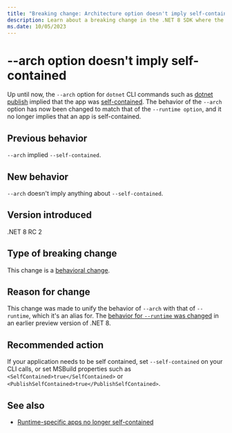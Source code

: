```yaml
---
title: "Breaking change: Architecture option doesn't imply self-contained"
description: Learn about a breaking change in the .NET 8 SDK where the `--arch` option no longer implies that an app is self-contained.
ms.date: 10/05/2023
---
```

# --arch option doesn't imply self-contained

Up until now, the `--arch` option for `dotnet` CLI commands such as [dotnet publish](../../../tools/dotnet-publish.md) implied that the app was [self-contained](../../../deploying/index.md#publish-self-contained). The behavior of the `--arch` option has now been changed to match that of the `--runtime option`, and it no longer implies that an app is self-contained.

## Previous behavior

`--arch` implied `--self-contained`.

## New behavior

`--arch` doesn't imply anything about `--self-contained`.

## Version introduced

.NET 8 RC 2

## Type of breaking change

This change is a [behavioral change](../../categories.md#behavioral-change).

## Reason for change

This change was made to unify the behavior of `--arch` with that of `--runtime`, which it's an alias for. The [behavior for `--runtime` was changed](runtimespecific-app-default.md) in an earlier preview version of .NET 8.

## Recommended action

If your application needs to be self contained, set `--self-contained` on your CLI calls, or set MSBuild properties such as `<SelfContained>true</SelfContained>` or `<PublishSelfContained>true</PublishSelfContained>`.

## See also

- [Runtime-specific apps no longer self-contained](runtimespecific-app-default.md)
